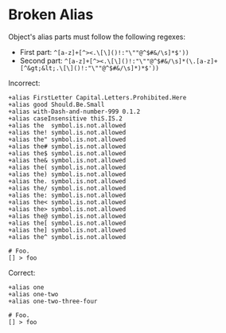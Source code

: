 # Broken Alias

Object's alias parts must follow the following regexes:

* First part: `^[a-z]+[^><.\[\]()!:"\""@^$#&/\s]*$'))`
* Second part: `^[a-z]+[^><.\[\]()!:"\""@^$#&/\s]*(\.[a-z]+[^&gt;&lt;.\[\]()!:"\""@^$#&/\s]*)*$'))`

Incorrect:

```eo
+alias FirstLetter Capital.Letters.Prohibited.Here
+alias good Should.Be.Small
+alias with-Dash-and-number-999 0.1.2
+alias caseInsensitive thiS.IS.2
+alias the  symbol.is.not.allowed
+alias the! symbol.is.not.allowed
+alias the" symbol.is.not.allowed
+alias the# symbol.is.not.allowed
+alias the$ symbol.is.not.allowed
+alias the& symbol.is.not.allowed
+alias the( symbol.is.not.allowed
+alias the) symbol.is.not.allowed
+alias the. symbol.is.not.allowed
+alias the/ symbol.is.not.allowed
+alias the: symbol.is.not.allowed
+alias the< symbol.is.not.allowed
+alias the> symbol.is.not.allowed
+alias the@ symbol.is.not.allowed
+alias the[ symbol.is.not.allowed
+alias the] symbol.is.not.allowed
+alias the^ symbol.is.not.allowed

# Foo.
[] > foo
```

Correct:

```eo
+alias one
+alias one-two
+alias one-two-three-four

# Foo.
[] > foo
```

